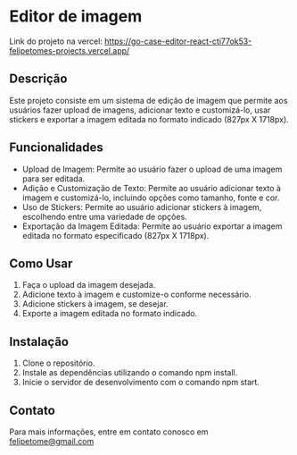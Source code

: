 # Editor de imagem

Link do projeto na vercel: https://go-case-editor-react-cti77ok53-felipetomes-projects.vercel.app/

## Descrição

Este projeto consiste em um sistema de edição de imagem que permite aos usuários fazer upload de imagens, adicionar texto e customizá-lo, usar stickers e exportar a imagem editada no formato indicado (827px X 1718px).

## Funcionalidades

- Upload de Imagem: Permite ao usuário fazer o upload de uma imagem para ser editada.
- Adição e Customização de Texto: Permite ao usuário adicionar texto à imagem e customizá-lo, incluindo opções como tamanho, fonte e cor.
- Uso de Stickers: Permite ao usuário adicionar stickers à imagem, escolhendo entre uma variedade de opções.
- Exportação da Imagem Editada: Permite ao usuário exportar a imagem editada no formato especificado (827px X 1718px).

## Como Usar

1. Faça o upload da imagem desejada.
2. Adicione texto à imagem e customize-o conforme necessário.
3. Adicione stickers à imagem, se desejar.
4. Exporte a imagem editada no formato indicado.

## Instalação

1. Clone o repositório.
2. Instale as dependências utilizando o comando npm install.
3. Inicie o servidor de desenvolvimento com o comando npm start.

## Contato

Para mais informações, entre em contato conosco em felipetome@gmail.com

